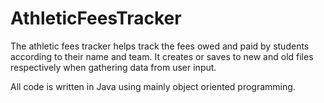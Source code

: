 # AthleticFeesTracker

The athletic fees tracker helps track the fees owed and paid by students according to their name and team. It creates or saves to new and old files respectively when gathering data from user input. 

All code is written in Java using mainly object oriented programming. 
